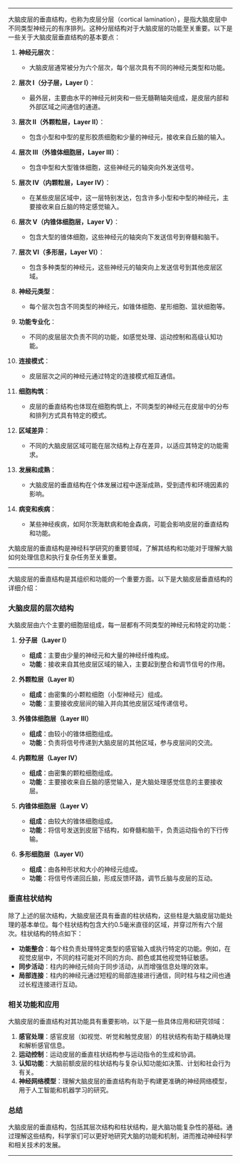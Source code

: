 
---

大脑皮层的垂直结构，也称为皮层分层（cortical lamination），是指大脑皮层中不同类型神经元的有序排列。这种分层结构对于大脑皮层的功能至关重要。以下是一些关于大脑皮层垂直结构的基本要点：

1. **神经元层次**：
   - 大脑皮层通常被分为六个层次，每个层次具有不同的神经元类型和功能。

2. **层次 I（分子层，Layer I）**：
   - 最外层，主要由水平的神经元树突和一些无髓鞘轴突组成，是皮层内部和外部区域之间通信的通道。

3. **层次 II（外颗粒层，Layer II）**：
   - 包含小型和中型的星形胶质细胞和少量的神经元，接收来自丘脑的输入。

4. **层次 III（外锥体细胞层，Layer III）**：
   - 包含中型和大型锥体细胞，这些神经元的轴突向外发送信号。

5. **层次 IV（内颗粒层，Layer IV）**：
   - 在某些皮层区域中，这一层特别发达，包含许多小型和中型的神经元，主要接收来自丘脑的特定感觉输入。

6. **层次 V（内锥体细胞层，Layer V）**：
   - 包含大型的锥体细胞，这些神经元的轴突向下发送信号到脊髓和脑干。

7. **层次 VI（多形层，Layer VI）**：
   - 包含多种类型的神经元，这些神经元的轴突向上发送信号到其他皮层区域。

8. **神经元类型**：
   - 每个层次包含不同类型的神经元，如锥体细胞、星形细胞、篮状细胞等。

9. **功能专业化**：
   - 不同的皮层层次负责不同的功能，如感觉处理、运动控制和高级认知功能。

10. **连接模式**：
    - 皮层层次之间的神经元通过特定的连接模式相互通信。

11. **细胞构筑**：
    - 皮层的垂直结构也体现在细胞构筑上，不同类型的神经元在皮层中的分布和排列方式具有特定的模式。

12. **区域差异**：
    - 不同的大脑皮层区域可能在层次结构上存在差异，以适应其特定的功能需求。

13. **发展和成熟**：
    - 大脑皮层的垂直结构在个体发展过程中逐渐成熟，受到遗传和环境因素的影响。

14. **病变和疾病**：
    - 某些神经疾病，如阿尔茨海默病和帕金森病，可能会影响皮层的垂直结构和功能。

大脑皮层的垂直结构是神经科学研究的重要领域，了解其结构和功能对于理解大脑如何处理信息和执行复杂任务至关重要。

---

大脑皮层的垂直结构是其组织和功能的一个重要方面。以下是大脑皮层垂直结构的详细介绍：

### 大脑皮层的层次结构

大脑皮层由六个主要的细胞层组成，每一层都有不同类型的神经元和特定的功能：

1. **分子层（Layer I）**
   - **组成**：主要由少量的神经元和大量的神经纤维构成。
   - **功能**：接收来自其他皮层区域的输入，主要起到整合和调节信号的作用。

2. **外颗粒层（Layer II）**
   - **组成**：由密集的小颗粒细胞（小型神经元）组成。
   - **功能**：主要接收皮层间的输入并向其他皮层区域传递信号。

3. **外锥体细胞层（Layer III）**
   - **组成**：由较小的锥体细胞组成。
   - **功能**：负责将信号传递到大脑皮层的其他区域，参与皮层间的交流。

4. **内颗粒层（Layer IV）**
   - **组成**：由密集的颗粒细胞组成。
   - **功能**：主要接收来自丘脑的感觉输入，是大脑处理感觉信息的主要接收层。

5. **内锥体细胞层（Layer V）**
   - **组成**：由较大的锥体细胞组成。
   - **功能**：将信号发送到皮层下结构，如脊髓和脑干，负责运动指令的下行传输。

6. **多形细胞层（Layer VI）**
   - **组成**：由各种形状和大小的神经元组成。
   - **功能**：将信号传递回丘脑，形成反馈环路，调节丘脑与皮层的互动。

### 垂直柱状结构

除了上述的层次结构，大脑皮层还具有垂直的柱状结构，这些柱是大脑皮层功能处理的基本单位。每个柱状结构包含大约0.5毫米直径的区域，并穿过所有六个层次。柱状结构的特点如下：

- **功能整合**：每个柱负责处理特定类型的感官输入或执行特定的功能。例如，在视觉皮层中，不同的柱可能对不同的方向、颜色或其他视觉特征敏感。
- **同步活动**：柱内的神经元倾向于同步活动，从而增强信息处理的效率。
- **局部连接**：柱内的神经元通过短程的局部连接进行通信，同时柱与柱之间也通过长程连接进行互动。

### 相关功能和应用

大脑皮层的垂直结构对其功能具有重要影响，以下是一些具体应用和研究领域：

1. **感官处理**：感官皮层（如视觉、听觉和触觉皮层）的柱状结构有助于精确处理和解析感官信息。
2. **运动控制**：运动皮层的垂直柱状结构参与运动指令的生成和协调。
3. **认知功能**：大脑前额皮层的柱状结构与复杂认知功能如决策、计划和社会行为有关。
4. **神经网络模型**：理解大脑皮层的垂直结构有助于构建更准确的神经网络模型，用于人工智能和机器学习的研究。

### 总结

大脑皮层的垂直结构，包括其层次结构和柱状结构，是大脑功能复杂性的基础。通过理解这些结构，科学家们可以更好地研究大脑的功能和机制，进而推动神经科学和相关技术的发展。

---







